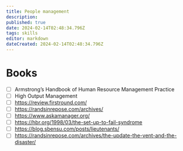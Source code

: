 ```yaml
---
title: People management
description: 
published: true
date: 2024-02-14T02:48:34.796Z
tags: skills
editor: markdown
dateCreated: 2024-02-14T02:48:34.796Z
---
```


# Books
- [ ] Armstrong’s Handbook of Human Resource Management Practice
- [ ] High Output Management
- [ ] https://review.firstround.com/
- [ ] https://randsinrepose.com/archives/
- [ ] https://www.askamanager.org/
- [ ] https://hbr.org/1998/03/the-set-up-to-fail-syndrome
- [ ] https://blog.sbensu.com/posts/lieutenants/
- [ ] https://randsinrepose.com/archives/the-update-the-vent-and-the-disaster/